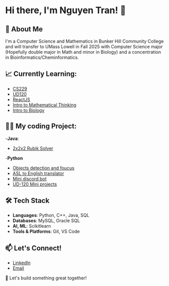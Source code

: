 # Hi there, I'm Nguyen Tran! 👋

## 🚀 About Me
I'm a Computer Science and Mathematics in Bunker Hill Community College and will transfer to UMass Lowell in Fall 2025 with Computer Science major (Hopefully double major in Math and minor in Biology) and a concentration in Bioinformatics/Cheminformatics.

## 📈 Currently Learning:
   * [CS229](https://youtube.com/playlist?list=PLoROMvodv4rNyWOpJg_Yh4NSqI4Z4vOYy&si=hsmqC7l5LlfJ9913)
   * [UD120](https://www.udacity.com/course/intro-to-machine-learning--ud120)
   * [ReactJS](https://www.youtube.com/watch?v=G6D9cBaLViA)
   * [Intro to Mathematical Thinking](https://online.stanford.edu/courses/hstar-y0001-introduction-mathematical-thinking)
   * [Intro to Biology](https://youtube.com/playlist?list=PLUl4u3cNGP63LmSVIVzy584-ZbjbJ-Y63&si=E2IIPot2qwtgLnU5)

## 🧑‍💻 My coding Project:
-**Java**: 
  * [2x2x2 Rubik Solver](https://github.com/nguyentkfsc0086/Rubik-Cube-s-Solver-by-Java)

-**Python**
  * [Objects detection and foucus](https://github.com/toanhac/BTSFaceCamCreator)
  * [ASL to English translator](https://github.com/AliTaladar/Signify)
  * [Mini discord bot](https://github.com/nguyentkfsc0086/discordBot)
  * [UD-120 Mini projects](https://github.com/nguyentkfsc0086/UD120_MiniProject)


## 🛠️ Tech Stack
- **Languages**: Python, C++, Java, SQL
- **Databases**: MySQL, Oracle SQL
- **AI, ML**: Scikitlearn
- **Tools & Platforms**: Git, VS Code

## 📫 Let's Connect!
- [LinkedIn](https://www.linkedin.com/in/nguyentran04)
- [Email](nguyentrankhoi1201@gmail.com) 

🚀 Let's build something great together!

